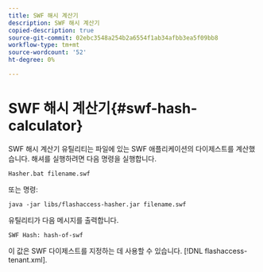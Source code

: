 ```yaml
---
title: SWF 해시 계산기
description: SWF 해시 계산기
copied-description: true
source-git-commit: 02ebc3548a254b2a6554f1ab34afbb3ea5f09bb8
workflow-type: tm+mt
source-wordcount: '52'
ht-degree: 0%

---
```


# SWF 해시 계산기{#swf-hash-calculator}

SWF 해시 계산기 유틸리티는 파일에 있는 SWF 애플리케이션의 다이제스트를 계산했습니다. 해셔를 실행하려면 다음 명령을 실행합니다.

```
Hasher.bat filename.swf
```

또는 명령:

```
java -jar libs/flashaccess-hasher.jar filename.swf
```

유틸리티가 다음 메시지를 출력합니다.

```
SWF Hash: hash-of-swf
```

이 값은 SWF 다이제스트를 지정하는 데 사용할 수 있습니다. [!DNL flashaccess-tenant.xml].
